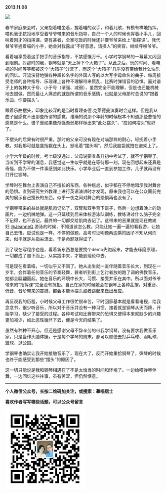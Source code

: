 **2013.11.06**

![](http://upload-images.jianshu.io/upload_images/51001-d39291f63bf18ec0.jpg?imageMogr2/auto-orient/strip%7CimageView2/2/w/1240)

春节家庭聚会时，父亲抱着喵坐着，握着喵的双手，和着儿歌，有模有样地指挥。喵也毫无抗拒地享受着爷爷带来的音乐指导，自己一个人的时候也挥着小手儿，回味着刚才的指挥课。更有甚者，全家吃饭的时候还非要爷爷来给上“指挥课”。我代替爷爷握着喵的小手，她会对我露出“不好意思，请换人”的笑容，继续呼唤爷爷。

看着喵享受着这手把手的音乐指导，不禁感慨万千。小学时学钢琴的一幕幕又闪回到眼前。对那时的我，钢琴就是“天上掉下个大箱子”。从此之后，玩的时间、看电视的时间等等都被这个“大箱子”分流了，而这个“大箱子”几乎没有带给我什么快乐的回忆。汗流浃背地弹各种超长名字的外国人写的以大写字母命名的曲子、每周接受老师的各种指导、乐理课上各种不理解带来慌乱、比赛时弹错音的恐惧。面对谱子上的各种大于号、小于号（渐强、减弱），虽然完全不能理解，但是也还能机械地去照做。然而最让人痛苦的就是所谓的音乐感情，也就是父母那时总说的“跟着乐曲，你要摆头”。

跟着乐曲摆头，印象比较深的是当时看理查德.克莱德曼演奏时会这样。但是我从曲子里感觉不出那些所谓的感觉，准确的说那个年龄的时候根本不知道那些悲怆的感觉是什么。谱子里如果像渐强渐弱那样标出来“此处摆头”，“应如何摆头”就好了。

不摆头的后果有时很严重，那时的父亲可没有现在对喵那样的耐心，轻抚着小手教。对我那可就是食指戳在头上，怒吼着“摆头啊”，然后我脑袋就拍在谱架上了。

小学六年级的时候，考七级没通过，父母说要准备升初中考试了，就不学钢琴了。当听到不学琴的消息，我感觉这一生似乎就是在等待那一刻。现在回想起来还真是奇怪，能为不做一件事感到如此快乐。小学毕业后一直到参加工作，几乎就再没有打开过钢琴。

学琴时在舞台上表演自己不擅长的东西，各种尴尬，似乎都在不停地暗示我对舞台的恐惧。直到研究生外教课上进行英语演讲时才发现，原来我也可以在公众面前完美的展示自己擅长的东西，似乎一夜之间对舞台的恐惧再也没有了。

学钢琴带来的益处就是肌肉记忆了，双臂和双手背下谱子，然后一边想着晚上的动画片，一边机械地弹。这一只延续到后来体校游泳队训练，教练讲过什么脑子完全不记得，也不去记，最终的一切都交给肌肉去记了。这带来的恶果就是现在教媳妇 [@JeanneQ](http://www.lofter.com/mentionredirect.do?blogId=421039) 游泳的时候，不知道该怎么教，只能让她一遍一遍的看我游，让她自己去悟。应试也是一样，不停的做题，高考时证明题两边乘的因子不知从何而来，似乎就是从指尖流出，于是命题就得证了。

到了现在写程序也是，看着新东西总是要找个demo先跑起来，才能去琢磨原理，一切都成了自下而上，从实践中来，才能到理论中去。

可是现在看着喵，一切似乎又不同了。她从出生就一直伴随着音乐长大，到现在一岁半，会伴着任何音乐的节奏轻舞，甚者听到街上乞讨者放的跑了调的佛教音乐，她都会翩翩而起。她在音乐的环境中长大，习惯、接受并乐在其中。所以面对爷爷带来的“指挥课”完全没有抗拒。自己在家的时候她会在钢琴上各种乱按，对重音、低音、音阶带来的震撼，都会本能地摆头或者跳起来做出反应。

再反观我的历程，小时候父母工作很忙很辛苦，平时回家基本就是看看电视，给我念念书，很少听音乐，所以对于音乐并没有一种习惯。接着就是钢琴从天而降，开始学习，缺少了接受的过程。各种考试和比赛带来的恐惧又使得本来就缺少的兴趣更加减少，如此恶性循环下去，便是今天的结果了。

虽然有种种不开心，但还是感谢父母不辞辛劳的带我学钢琴，没有要求我做音乐家，只是当作头脑体操，于是每个学琴的周末，都可以顺便去打乒乓球、羽毛球、篮球、逛公园。

学钢琴也确实让我开始接触音乐了，现在大了，反而开始重拾钢琴了，弹琴的时候也终于能感受到那些“摆头”的原因了。

这一切只能说是我和钢琴相遇在了不是太恰当的时间和环境了。一边给喵弹琴伴舞，一边回忆这些往事，虽有苦涩，但仍然惬意。

***


**个人微信公众号，长按二维码加关注，或搜索：摹喵居士**

**喜欢作者写写哪些话题，可以公众号留言**

![](https://github.com/jiluofu/jiluofu.github.com/raw/master/momiaojushi/static/qrcode.jpg)